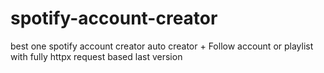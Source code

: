 # spotify-account-creator
best one spotify account creator auto creator + Follow account or playlist with fully httpx request based last version
